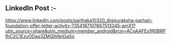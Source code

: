 ## LinkedIn Post :- 
https://www.linkedin.com/posts/sarthaka10320_digisuraksha-parhari-foundation-offer-letter-activity-7354187107667513345-amX1?utm_source=share&utm_medium=member_android&rcm=ACoAAFEo1R0BRPfhC2C1EzvODaq3ZMQIhNnDaSo